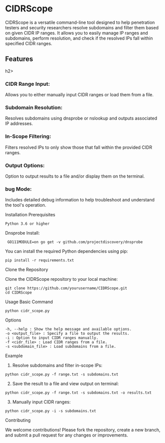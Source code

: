 <h1>CIDRScope</h1>

CIDRScope is a versatile command-line tool designed to help penetration testers and security researchers resolve subdomains and filter them based on given CIDR IP ranges. It allows you to easily manage IP ranges and subdomains, perform resolution, and check if the resolved IPs fall within specified CIDR ranges.


<h2>Features</h2>h2>

  <h3>CIDR Range Input:</h3> Allows you to either manually input CIDR ranges or load them from a file.
  <h3>Subdomain Resolution:</h3> Resolves subdomains using dnsprobe or nslookup and outputs associated IP addresses.
  <h3>In-Scope Filtering:</h3> Filters resolved IPs to only show those that fall within the provided CIDR ranges.
  <h3>Output Options:</h3> Option to output results to a file and/or display them on the terminal.
  <h3>bug Mode:</h3> Includes detailed debug information to help troubleshoot and understand the tool's operation.

Installation
Prerequisites

    Python 3.6 or higher
    
Dnsprobe Install:
```
 GO111MODULE=on go get -v github.com/projectdiscovery/dnsprobe
```
You can install the required Python dependencies using pip:
```
pip install -r requirements.txt
```
Clone the Repository

Clone the CIDRScope repository to your local machine:
```
git clone https://github.com/yourusername/CIDRScope.git
cd CIDRScope
```
Usage
Basic Command

```
python cidr_scope.py
```
Options

    -h, --help : Show the help message and available options.
    -o <output_file> : Specify a file to output the results.
    -i : Option to input CIDR ranges manually.
    -f <cidr_file> : Load CIDR ranges from a file.
    -s <subdomain_file> : Load subdomains from a file.

Example

  1. Resolve subdomains and filter in-scope IPs:
```
python cidr_scope.py -f range.txt -s subdomains.txt
```
 2. Save the result to a file and view output on terminal:
```
python cidr_scope.py -f range.txt -s subdomains.txt -o results.txt
```
 3. Manually input CIDR ranges:
```
python cidr_scope.py -i -s subdomains.txt
```
Contributing

We welcome contributions! Please fork the repository, create a new branch, and submit a pull request for any changes or improvements.

